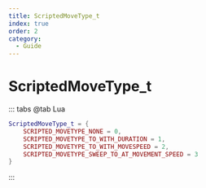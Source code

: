 ```yaml
---
title: ScriptedMoveType_t
index: true
order: 2
category:
  - Guide
---
```


# ScriptedMoveType_t
::: tabs
@tab Lua
```lua
ScriptedMoveType_t = {
    SCRIPTED_MOVETYPE_NONE = 0,
    SCRIPTED_MOVETYPE_TO_WITH_DURATION = 1,
    SCRIPTED_MOVETYPE_TO_WITH_MOVESPEED = 2,
    SCRIPTED_MOVETYPE_SWEEP_TO_AT_MOVEMENT_SPEED = 3
}
```
:::